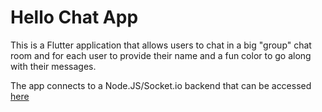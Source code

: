 # Hello Chat App

This is a Flutter application that allows users to chat in a big "group" chat room and for each user to provide their name and a fun color to go along with their messages.

The app connects to a Node.JS/Socket.io backend that can be accessed [here](https://github.com/joshuazbeck/hellochat-backend)
